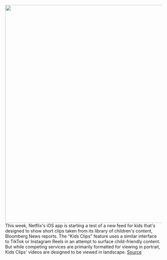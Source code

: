 <img src='https://cdn.vox-cdn.com/thumbor/HBodg7x82y9brprMSXDNi0EJW3E=/0x0:2800x1866/1200x800/filters:focal(1176x709:1624x1157)/cdn.vox-cdn.com/uploads/chorus_image/image/70115570/_1x_1.0.jpg' width='700px' /><br/>
This week, Netflix's iOS app is starting a test of a new feed for kids that's designed to show short clips taken from its library of children's content, Bloomberg News reports. The “Kids Clips” feature uses a similar interface to TikTok or Instagram Reels in an attempt to surface child-friendly content. But while competing services are primarily formatted for viewing in portrait, Kids Clips' videos are designed to be viewed in landscape.
<a href='https://www.theverge.com/2021/11/9/22771727/netflix-kids-clips-tiktok-feed-fast-laughs-ios-app'> Source <a/>